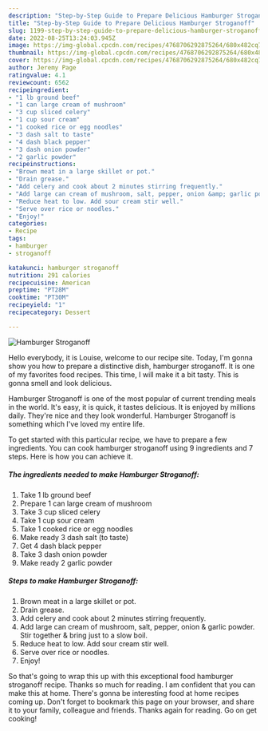 ```yaml
---
description: "Step-by-Step Guide to Prepare Delicious Hamburger Stroganoff"
title: "Step-by-Step Guide to Prepare Delicious Hamburger Stroganoff"
slug: 1199-step-by-step-guide-to-prepare-delicious-hamburger-stroganoff
date: 2022-08-25T13:24:03.945Z
image: https://img-global.cpcdn.com/recipes/4768706292875264/680x482cq70/hamburger-stroganoff-recipe-main-photo.jpg
thumbnail: https://img-global.cpcdn.com/recipes/4768706292875264/680x482cq70/hamburger-stroganoff-recipe-main-photo.jpg
cover: https://img-global.cpcdn.com/recipes/4768706292875264/680x482cq70/hamburger-stroganoff-recipe-main-photo.jpg
author: Jeremy Page
ratingvalue: 4.1
reviewcount: 6562
recipeingredient:
- "1 lb ground beef"
- "1 can large cream of mushroom"
- "3 cup sliced celery"
- "1 cup sour cream"
- "1 cooked rice or egg noodles"
- "3 dash salt to taste"
- "4 dash black pepper"
- "3 dash onion powder"
- "2 garlic powder"
recipeinstructions:
- "Brown meat in a large skillet or pot."
- "Drain grease."
- "Add celery and cook about 2 minutes stirring frequently."
- "Add large can cream of mushroom, salt, pepper, onion &amp; garlic powder. Stir together &amp; bring just to a slow boil."
- "Reduce heat to low. Add sour cream stir well."
- "Serve over rice or noodles."
- "Enjoy!"
categories:
- Recipe
tags:
- hamburger
- stroganoff

katakunci: hamburger stroganoff 
nutrition: 291 calories
recipecuisine: American
preptime: "PT28M"
cooktime: "PT30M"
recipeyield: "1"
recipecategory: Dessert

---
```



![Hamburger Stroganoff](https://img-global.cpcdn.com/recipes/4768706292875264/680x482cq70/hamburger-stroganoff-recipe-main-photo.jpg)

Hello everybody, it is Louise, welcome to our recipe site. Today, I'm gonna show you how to prepare a distinctive dish, hamburger stroganoff. It is one of my favorites food recipes. This time, I will make it a bit tasty. This is gonna smell and look delicious.



Hamburger Stroganoff is one of the most popular of current trending meals in the world. It's easy, it is quick, it tastes delicious. It is enjoyed by millions daily. They're nice and they look wonderful. Hamburger Stroganoff is something which I've loved my entire life.


To get started with this particular recipe, we have to prepare a few ingredients. You can cook hamburger stroganoff using 9 ingredients and 7 steps. Here is how you can achieve it.

<!--inarticleads1-->

##### The ingredients needed to make Hamburger Stroganoff:

1. Take 1 lb ground beef
1. Prepare 1 can large cream of mushroom
1. Take 3 cup sliced celery
1. Take 1 cup sour cream
1. Take 1 cooked rice or egg noodles
1. Make ready 3 dash salt (to taste)
1. Get 4 dash black pepper
1. Take 3 dash onion powder
1. Make ready 2 garlic powder




<!--inarticleads2-->

##### Steps to make Hamburger Stroganoff:

1. Brown meat in a large skillet or pot.
1. Drain grease.
1. Add celery and cook about 2 minutes stirring frequently.
1. Add large can cream of mushroom, salt, pepper, onion &amp; garlic powder. Stir together &amp; bring just to a slow boil.
1. Reduce heat to low. Add sour cream stir well.
1. Serve over rice or noodles.
1. Enjoy!




So that's going to wrap this up with this exceptional food hamburger stroganoff recipe. Thanks so much for reading. I am confident that you can make this at home. There's gonna be interesting food at home recipes coming up. Don't forget to bookmark this page on your browser, and share it to your family, colleague and friends. Thanks again for reading. Go on get cooking!
